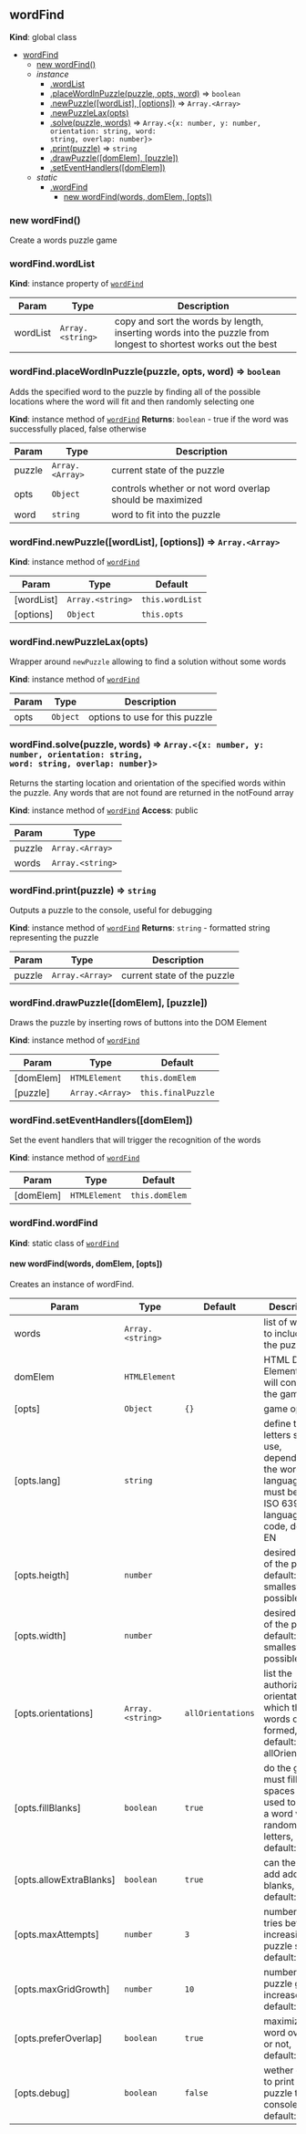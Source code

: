 <a name="wordFind"></a>

## wordFind
**Kind**: global class

* [wordFind](#wordFind)
    * [new wordFind()](#new_wordFind_new)
    * _instance_
        * [.wordList](#wordFind+wordList)
        * [.placeWordInPuzzle(puzzle, opts, word)](#wordFind+placeWordInPuzzle) ⇒ <code>boolean</code>
        * [.newPuzzle([wordList], [options])](#wordFind+newPuzzle) ⇒ <code>Array.&lt;Array&gt;</code>
        * [.newPuzzleLax(opts)](#wordFind+newPuzzleLax)
        * [.solve(puzzle, words)](#wordFind+solve) ⇒ <code>Array.&lt;{x: number, y: number, orientation: string, word: string, overlap: number}&gt;</code>
        * [.print(puzzle)](#wordFind+print) ⇒ <code>string</code>
        * [.drawPuzzle([domElem], [puzzle])](#wordFind+drawPuzzle)
        * [.setEventHandlers([domElem])](#wordFind+setEventHandlers)
    * _static_
        * [.wordFind](#wordFind.wordFind)
            * [new wordFind(words, domElem, [opts])](#new_wordFind.wordFind_new)

<a name="new_wordFind_new"></a>

### new wordFind()
Create a words puzzle game

<a name="wordFind+wordList"></a>

### wordFind.wordList
**Kind**: instance property of [<code>wordFind</code>](#wordFind)

| Param | Type | Description |
| --- | --- | --- |
| wordList | <code>Array.&lt;string&gt;</code> | copy and sort the words by length, inserting words into the puzzle from longest to shortest works out the best |

<a name="wordFind+placeWordInPuzzle"></a>

### wordFind.placeWordInPuzzle(puzzle, opts, word) ⇒ <code>boolean</code>
Adds the specified word to the puzzle by finding all of the possible locations where the word will fit and then randomly selecting one

**Kind**: instance method of [<code>wordFind</code>](#wordFind)
**Returns**: <code>boolean</code> - true if the word was successfully placed, false otherwise

| Param | Type | Description |
| --- | --- | --- |
| puzzle | <code>Array.&lt;Array&gt;</code> | current state of the puzzle |
| opts | <code>Object</code> | controls whether or not word overlap should be maximized |
| word | <code>string</code> | word to fit into the puzzle |

<a name="wordFind+newPuzzle"></a>

### wordFind.newPuzzle([wordList], [options]) ⇒ <code>Array.&lt;Array&gt;</code>
**Kind**: instance method of [<code>wordFind</code>](#wordFind)

| Param | Type | Default |
| --- | --- | --- |
| [wordList] | <code>Array.&lt;string&gt;</code> | <code>this.wordList</code> |
| [options] | <code>Object</code> | <code>this.opts</code> |

<a name="wordFind+newPuzzleLax"></a>

### wordFind.newPuzzleLax(opts)
Wrapper around `newPuzzle` allowing to find a solution without some words

**Kind**: instance method of [<code>wordFind</code>](#wordFind)

| Param | Type | Description |
| --- | --- | --- |
| opts | <code>Object</code> | options to use for this puzzle |

<a name="wordFind+solve"></a>

### wordFind.solve(puzzle, words) ⇒ <code>Array.&lt;{x: number, y: number, orientation: string, word: string, overlap: number}&gt;</code>
Returns the starting location and orientation of the specified words within the puzzle. Any words that are not found are returned in the notFound array

**Kind**: instance method of [<code>wordFind</code>](#wordFind)
**Access**: public

| Param | Type |
| --- | --- |
| puzzle | <code>Array.&lt;Array&gt;</code> |
| words | <code>Array.&lt;string&gt;</code> |

<a name="wordFind+print"></a>

### wordFind.print(puzzle) ⇒ <code>string</code>
Outputs a puzzle to the console, useful for debugging

**Kind**: instance method of [<code>wordFind</code>](#wordFind)
**Returns**: <code>string</code> - formatted string representing the puzzle

| Param | Type | Description |
| --- | --- | --- |
| puzzle | <code>Array.&lt;Array&gt;</code> | current state of the puzzle |

<a name="wordFind+drawPuzzle"></a>

### wordFind.drawPuzzle([domElem], [puzzle])
Draws the puzzle by inserting rows of buttons into the DOM Element

**Kind**: instance method of [<code>wordFind</code>](#wordFind)

| Param | Type | Default |
| --- | --- | --- |
| [domElem] | <code>HTMLElement</code> | <code>this.domElem</code> |
| [puzzle] | <code>Array.&lt;Array&gt;</code> | <code>this.finalPuzzle</code> |

<a name="wordFind+setEventHandlers"></a>

### wordFind.setEventHandlers([domElem])
Set the event handlers that will trigger the recognition of the words

**Kind**: instance method of [<code>wordFind</code>](#wordFind)

| Param | Type | Default |
| --- | --- | --- |
| [domElem] | <code>HTMLElement</code> | <code>this.domElem</code> |

<a name="wordFind.wordFind"></a>

### wordFind.wordFind
**Kind**: static class of [<code>wordFind</code>](#wordFind)
<a name="new_wordFind.wordFind_new"></a>

#### new wordFind(words, domElem, [opts])
Creates an instance of wordFind.


| Param | Type | Default | Description |
| --- | --- | --- | --- |
| words | <code>Array.&lt;string&gt;</code> |  | list of words to include in the puzzle |
| domElem | <code>HTMLElement</code> |  | HTML DOM Element that will contain the game |
| [opts] | <code>Object</code> | <code>{}</code> | game options |
| [opts.lang] | <code>string</code> |  | define the letters set to use, depending on the words language, must be the ISO 639-1 language code, default: EN |
| [opts.heigth] | <code>number</code> |  | desired height of the puzzle, default: smallest possible |
| [opts.width] | <code>number</code> |  | desired width of the puzzle, default: smallest possible |
| [opts.orientations] | <code>Array.&lt;string&gt;</code> | <code>allOrientations</code> | list the authorized orientations in which the words can be formed, default: allOrientations |
| [opts.fillBlanks] | <code>boolean</code> | <code>true</code> | do the game must fill the spaces not used to form a word with random letters, default: true |
| [opts.allowExtraBlanks] | <code>boolean</code> | <code>true</code> | can the game add additional blanks, default: true |
| [opts.maxAttempts] | <code>number</code> | <code>3</code> | number of tries before increasing puzzle size, default: 3 |
| [opts.maxGridGrowth] | <code>number</code> | <code>10</code> | number of puzzle grid increases, default: 10 |
| [opts.preferOverlap] | <code>boolean</code> | <code>true</code> | maximize word overlap or not, default: true |
| [opts.debug] | <code>boolean</code> | <code>false</code> | wether or not to print the puzzle to the console, default: false |